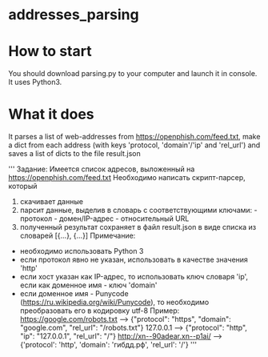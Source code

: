 # addresses_parsing

# How to start
You should download parsing.py to your computer and launch it in console. It uses Python3.


# What it does
It parses a list of web-addresses from https://openphish.com/feed.txt, make a dict from each address (with keys 'protocol, 'domain'/'ip' and 'rel_url') and saves a list of dicts to the file result.json


'''
Задание:
Имеется список адресов, выложенный на https://openphish.com/feed.txt
Необходимо написать скрипт-парсер, который
1) скачивает данные
2) парсит данные, выделив в словарь с соответствующими ключами:
               - протокол 
               - домен/IP-адрес
               - относительный URL
3) полученный результат сохраняет в файл result.json в виде списка из словарей
               [{...}, {...}]
Примечание:
- необходимо использовать Python 3
- если протокол явно не указан, использовать в качестве значения 'http'
- если хост указан как IP-адрес, то использовать ключ словаря 'ip', если как доменное имя - ключ 'domain'
- если доменное имя - Punycode (https://ru.wikipedia.org/wiki/Punycode), то необходимо преобразовать его в кодировку utf-8
Пример:
               https://google.com/robots.txt --> {"protocol": "https", "domain": "google.com", "rel_url": "/robots.txt"}
               127.0.0.1 --> {"protocol": "http", "ip": "127.0.0.1", "rel_url": "/"}
               http://xn--90adear.xn--p1ai/ --> {'protocol': 'http', 'domain': 'гибдд.рф', 'rel_url': '/'}
'''


